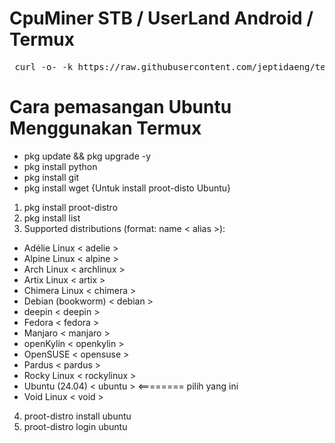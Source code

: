 # CpuMiner STB / UserLand Android / Termux #
<pre> curl -o- -k https://raw.githubusercontent.com/jeptidaeng/termux-miner/main/install.sh | bash </pre>


# Cara pemasangan Ubuntu Menggunakan Termux #
* pkg update && pkg upgrade -y
* pkg install python
* pkg install git
* pkg install wget
{Untuk install proot-disto Ubuntu}
1. pkg install proot-distro
2. pkg install list
3. Supported distributions (format: name < alias >):

  * Adélie Linux < adelie >
  * Alpine Linux < alpine >
  * Arch Linux < archlinux >
  * Artix Linux < artix >
  * Chimera Linux < chimera >
  * Debian (bookworm) < debian >
  * deepin < deepin >
  * Fedora < fedora >
  * Manjaro < manjaro >
  * openKylin < openkylin >
  * OpenSUSE < opensuse >
  * Pardus < pardus >
  * Rocky Linux < rockylinux >
  * Ubuntu (24.04) < ubuntu > <======== pilih yang ini
  * Void Linux < void >
  4. proot-distro install ubuntu
  5. proot-distro login ubuntu
